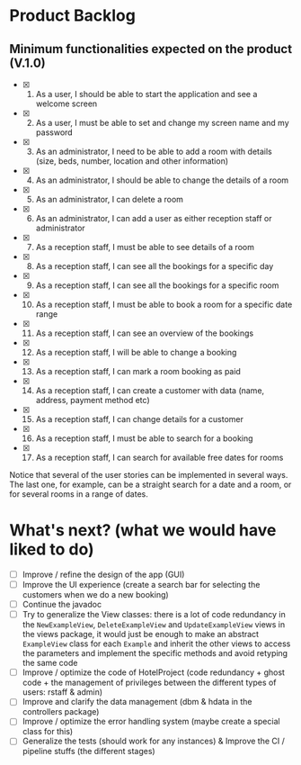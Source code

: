 # Product Backlog

## Minimum functionalities expected on the product (V.1.0)

- [x] 1. As a user, I should be able to start the application and see a welcome screen
- [x] 2. As a user, I must be able to set and change my screen name and my password
- [x] 3. As an administrator, I need to be able to add a room with details (size, beds, number, location and other information)
- [x] 4. As an administrator, I should be able to change the details of a room
- [x] 5. As an administrator, I can delete a room
- [x] 6. As an administrator, I can add a user as either reception staff or administrator
- [x] 7. As a reception staff, I must be able to see details of a room
- [x] 8. As a reception staff, I can see all the bookings for a specific day
- [x] 9. As a reception staff, I can see all the bookings for a specific room
- [x] 10. As a reception staff, I must be able to book a room for a specific date range
- [x] 11. As a reception staff, I can see an overview of the bookings
- [x] 12. As a reception staff, I will be able to change a booking
- [x] 13. As a reception staff, I can mark a room booking as paid
- [x] 14. As a reception staff, I can create a customer with data (name, address, payment method etc)
- [x] 15. As a reception staff, I can change details for a customer
- [x] 16. As a reception staff, I must be able to search for a booking
- [x] 17. As a reception staff, I can search for available free dates for rooms

Notice that several of the user stories can be implemented in several ways. The last one, for example, can be a straight search for a date and a room, or for several rooms in a range of dates.

# What's next? (what we would have liked to do)
- [ ] Improve / refine the design of the app (GUI)
- [ ] Improve the UI experience (create a search bar for selecting the customers when we do a new booking)
- [ ] Continue the javadoc
- [ ] Try to generalize the View classes: there is a lot of code redundancy in the `NewExampleView`, `DeleteExampleView` and `UpdateExampleView` views in the views package, it would just be enough to make an abstract `ExampleView` class for each `Example` and inherit the other views to access the parameters and implement the specific methods and avoid retyping the same code
- [ ] Improve / optimize the code of HotelProject (code redundancy + ghost code + the management of privileges between the different types of users: rstaff & admin)
- [ ] Improve and clarify the data management (dbm & hdata in the controllers package)
- [ ] Improve / optimize the error handling system (maybe create a special class for this)
- [ ] Generalize the tests (should work for any instances) & Improve the CI / pipeline stuffs (the different stages)
